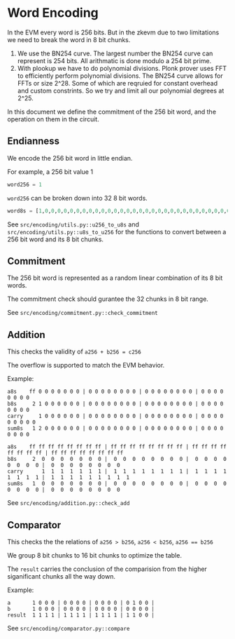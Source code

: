 # Word Encoding

In the EVM every word is 256 bits. But in the zkevm due to two limitations we need to break the word in 8 bit chunks.

1. We use the BN254 curve. The largest number the BN254 curve can represent is 254 bits. All arithmatic is done modulo a 254 bit prime.
2. With plookup we have to do polynomial divisions. Plonk prover uses FFT to efficiently perform polynomial divisions. The BN254 curve allows for FFTs or size 2^28. Some of which are reqruied for constant overhead and custom constrints. So we try and limit all our polynomial degrees at 2^25.

In this document we define the commitment of the 256 bit word, and the operation on them in the circuit.

## Endianness

We encode the 256 bit word in little endian.

For example, a 256 bit value 1

```python
word256 = 1
```
`word256` can be broken down into 32 8 bit words.

```python
word8s = [1,0,0,0,0,0,0,0,0,0,0,0,0,0,0,0,0,0,0,0,0,0,0,0,0,0,0,0,0,0,0,0]
```

See `src/encoding/utils.py::u256_to_u8s` and `src/encoding/utils.py::u8s_to_u256` for the functions to convert between a 256 bit word and its 8 bit chunks.

## Commitment

The 256 bit word is represented as a random linear combination of its 8 bit words.

The commitment check should gurantee the 32 chunks in 8 bit range.

See `src/encoding/commitment.py::check_commitment`

## Addition

This checks the validity of `a256 + b256 = c256`

The overflow is supported to match the EVM behavior.

Example:

```
a8s    ff 0 0 0 0 0 0 0 | 0 0 0 0 0 0 0 0 | 0 0 0 0 0 0 0 0 | 0 0 0 0 0 0 0 0
b8s     2 1 0 0 0 0 0 0 | 0 0 0 0 0 0 0 0 | 0 0 0 0 0 0 0 0 | 0 0 0 0 0 0 0 0
carry     1 0 0 0 0 0 0 | 0 0 0 0 0 0 0 0 | 0 0 0 0 0 0 0 0 | 0 0 0 0 0 0 0 0 0
sum8s   1 2 0 0 0 0 0 0 | 0 0 0 0 0 0 0 0 | 0 0 0 0 0 0 0 0 | 0 0 0 0 0 0 0 0
```

```
a8s    ff ff ff ff ff ff ff ff | ff ff ff ff ff ff ff ff | ff ff ff ff ff ff ff ff | ff ff ff ff ff ff ff ff
b8s     2  0  0  0  0  0  0  0 |  0  0  0  0  0  0  0  0 |  0  0  0  0  0  0  0  0 |  0  0  0  0  0  0  0  0
carry      1  1  1  1  1  1  1 |  1  1  1  1  1  1  1  1 |  1  1  1  1  1  1  1  1 |  1  1  1  1  1  1  1  1  1
sum8s   1  0  0  0  0  0  0  0 |  0  0  0  0  0  0  0  0 |  0  0  0  0  0  0  0  0 |  0  0  0  0  0  0  0  0
```

See `src/encoding/addition.py::check_add`

## Comparator

This checks the the relations of `a256 > b256`, `a256 < b256`, `a256 == b256`

We group 8 bit chunks to 16 bit chunks to optimize the table.

The `result` carries the conclusion of the comparision from the higher siganificant chunks all the way down.

Example:

```
a       1 0 0 0 | 0 0 0 0 | 0 0 0 0 | 0 1 0 0 |
b       1 0 0 0 | 0 0 0 0 | 0 0 0 0 | 0 0 0 0 |
result  1 1 1 1 | 1 1 1 1 | 1 1 1 1 | 1 1 0 0 |
```

See `src/encoding/comparator.py::compare`
